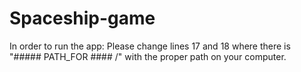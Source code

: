 # Spaceship-game

In order to run the app:
Please change lines 17 and 18 where there is "##### PATH_FOR #### /" with the proper path on your computer.
